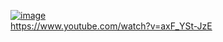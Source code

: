[![image](https://github.com/user-attachments/assets/2aac723d-f9ca-463c-a754-1fff42ab126e)](https://www.youtube.com/watch?v=axF_YSt-JzE)  
https://www.youtube.com/watch?v=axF_YSt-JzE

